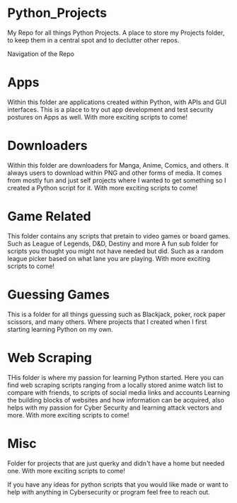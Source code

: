 # Python_Projects
My Repo for all things Python Projects. A place to store my Projects folder, to keep them in a central spot and to declutter other repos. 

Navigation of the Repo

# Apps
Within this folder are applications created within Python, with APIs and GUI interfaces. This is a place to try out app development and test security postures on Apps as well.
With more exciting scripts to come!

# Downloaders
Within this folder are downloaders for Manga, Anime, Comics, and others. It always users to download within PNG and other forms of media. 
It comes from mostly fun and just self projects where I wanted to get something so I created a Python script for it. With more exciting scripts to come!

# Game Related
This folder contains any scripts that pretain to video games or board games. Such as League of Legends, D&D, Destiny and more
A fun sub folder for scripts you thought you might not have needed but did. Such as a random league picker based on what lane you are playing. With more exciting scripts to come!

# Guessing Games
This is a folder for all things guessing such as Blackjack, poker, rock paper scissors, and many others.
Where projects that I created when I first starting learning Python on my own.

# Web Scraping
THis folder is where my passion for learning Python started. 
Here you can find web scraping scripts ranging from a locally stored anime watch list to compare with friends, to scripts of social media links and accounts
Learning the building blocks of websites and how information can be acquired, also helps with my passion for Cyber Security and learning attack vectors and more.
With more exciting scripts to come!

# Misc
Folder for projects that are just querky and didn't have a home but needed one.
With more exciting scripts to come!

If you have any ideas for python scripts that you would like made or want to help with anything in Cybersecurity or program feel free to reach out.
